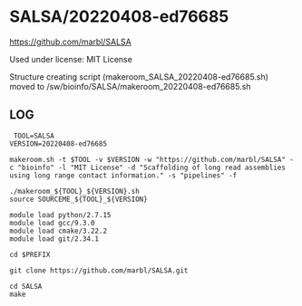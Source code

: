SALSA/20220408-ed76685
========================

<https://github.com/marbl/SALSA>

Used under license:
MIT License


Structure creating script (makeroom_SALSA_20220408-ed76685.sh) moved to /sw/bioinfo/SALSA/makeroom_20220408-ed76685.sh

LOG
---

     TOOL=SALSA
    VERSION=20220408-ed76685

    makeroom.sh -t $TOOL -v $VERSION -w "https://github.com/marbl/SALSA" -c "bioinfo" -l "MIT License" -d "Scaffolding of long read assemblies using long range contact information." -s "pipelines" -f

    ./makeroom_${TOOL}_${VERSION}.sh
    source SOURCEME_${TOOL}_${VERSION}

    module load python/2.7.15
    module load gcc/9.3.0
    module load cmake/3.22.2   
    module load git/2.34.1

    cd $PREFIX

    git clone https://github.com/marbl/SALSA.git

    cd SALSA
    make

